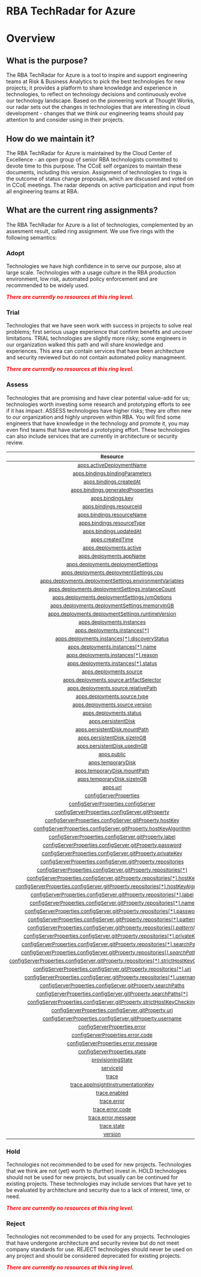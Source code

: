 
RBA TechRadar for Azure
=======================

# Overview

## What is the purpose?


The RBA TechRadar for Azure is a tool to inspire and support engineering teams at Risk & Business Analytics to pick the best technologies for new projects; it provides a platform to share knowledge and experience in technologies, to reflect on technology decisions and continuously evolve our technology landscape.  Based on the pioneering work at Thought Works, our radar sets out the changes in technologies that are interesting in cloud development - changes that we think our engineering teams should pay attention to and consider using in their projects.
## How do we maintain it?


The RBA TechRadar for Azure is maintained by the Cloud Center of Excellence - an open group of senior RBA technologists committed to devote time to this purpose.  The CCoE self organizes to maintain these documents, including this version.  Assignment of technologies to rings is the outcome of status change proposals, which are discussed and voted on in CCoE meetings.  The radar depends on active participation and input from all engineering teams at RBA.
## What are the current ring assignments?


The RBA TechRadar for Azure is a list of technologies, complemented by an assesment result, called ring assignment.  We use five rings with the following semantics:
### Adopt


Technologies we have high confidence in to serve our purpose, also at large scale.  Technologies with a usage culture in the RBA production environment, low risk, automated policy enforcement and are recommended to be widely used.  
  
***<font color="red"> There are currently no resources at this ring level. </font>***
### Trial


Technologies that we have seen work with success in projects to solve real problems;  first serious usage experience that confirm benefits and uncover limitations.  TRIAL technologies are slightly more risky; some engineers in our organization walked this path and will share knowledge and experiences.  This area can contain services that have been architecture and security reviewed but do not contain automated policy managmeent.  
  
***<font color="red"> There are currently no resources at this ring level. </font>***
### Assess


Technologies that are promising and have clear potential value-add for us; technologies worth investing some research and prototyping efforts to see if it has impact.  ASSESS technologies have higher risks;  they are often new to our organization and highly unproven within RBA.  You will find some engineers that have knowledge in the technology and promote it, you may even find teams that have started a prototyping effort.  These technologies can also include services that are currently in architecture or security review.  

|<sub>Resource</sub>|<sub>Description</sub>|<sub>Type</sub>|<sub>Status</sub>|
| :---: | :---: | :---: | :---: |
|<sub>[apps.activeDeploymentName](https://github.com/openrba/python-azure-techradar/tree/master/Microsoft.AppPlatform/Spring/apps.activeDeploymentName)</sub>|<sub>UNKNOWN</sub>|<sub>UNKNOWN</sub>|<sub>ASSESS</sub>|
|<sub>[apps.bindings.bindingParameters](https://github.com/openrba/python-azure-techradar/tree/master/Microsoft.AppPlatform/Spring/apps.bindings.bindingParameters)</sub>|<sub>UNKNOWN</sub>|<sub>UNKNOWN</sub>|<sub>ASSESS</sub>|
|<sub>[apps.bindings.createdAt](https://github.com/openrba/python-azure-techradar/tree/master/Microsoft.AppPlatform/Spring/apps.bindings.createdAt)</sub>|<sub>UNKNOWN</sub>|<sub>UNKNOWN</sub>|<sub>ASSESS</sub>|
|<sub>[apps.bindings.generatedProperties](https://github.com/openrba/python-azure-techradar/tree/master/Microsoft.AppPlatform/Spring/apps.bindings.generatedProperties)</sub>|<sub>UNKNOWN</sub>|<sub>UNKNOWN</sub>|<sub>ASSESS</sub>|
|<sub>[apps.bindings.key](https://github.com/openrba/python-azure-techradar/tree/master/Microsoft.AppPlatform/Spring/apps.bindings.key)</sub>|<sub>UNKNOWN</sub>|<sub>UNKNOWN</sub>|<sub>ASSESS</sub>|
|<sub>[apps.bindings.resourceId](https://github.com/openrba/python-azure-techradar/tree/master/Microsoft.AppPlatform/Spring/apps.bindings.resourceId)</sub>|<sub>UNKNOWN</sub>|<sub>UNKNOWN</sub>|<sub>ASSESS</sub>|
|<sub>[apps.bindings.resourceName](https://github.com/openrba/python-azure-techradar/tree/master/Microsoft.AppPlatform/Spring/apps.bindings.resourceName)</sub>|<sub>UNKNOWN</sub>|<sub>UNKNOWN</sub>|<sub>ASSESS</sub>|
|<sub>[apps.bindings.resourceType](https://github.com/openrba/python-azure-techradar/tree/master/Microsoft.AppPlatform/Spring/apps.bindings.resourceType)</sub>|<sub>UNKNOWN</sub>|<sub>UNKNOWN</sub>|<sub>ASSESS</sub>|
|<sub>[apps.bindings.updatedAt](https://github.com/openrba/python-azure-techradar/tree/master/Microsoft.AppPlatform/Spring/apps.bindings.updatedAt)</sub>|<sub>UNKNOWN</sub>|<sub>UNKNOWN</sub>|<sub>ASSESS</sub>|
|<sub>[apps.createdTime](https://github.com/openrba/python-azure-techradar/tree/master/Microsoft.AppPlatform/Spring/apps.createdTime)</sub>|<sub>UNKNOWN</sub>|<sub>UNKNOWN</sub>|<sub>ASSESS</sub>|
|<sub>[apps.deployments.active](https://github.com/openrba/python-azure-techradar/tree/master/Microsoft.AppPlatform/Spring/apps.deployments.active)</sub>|<sub>UNKNOWN</sub>|<sub>UNKNOWN</sub>|<sub>ASSESS</sub>|
|<sub>[apps.deployments.appName](https://github.com/openrba/python-azure-techradar/tree/master/Microsoft.AppPlatform/Spring/apps.deployments.appName)</sub>|<sub>UNKNOWN</sub>|<sub>UNKNOWN</sub>|<sub>ASSESS</sub>|
|<sub>[apps.deployments.deploymentSettings](https://github.com/openrba/python-azure-techradar/tree/master/Microsoft.AppPlatform/Spring/apps.deployments.deploymentSettings)</sub>|<sub>UNKNOWN</sub>|<sub>UNKNOWN</sub>|<sub>ASSESS</sub>|
|<sub>[apps.deployments.deploymentSettings.cpu](https://github.com/openrba/python-azure-techradar/tree/master/Microsoft.AppPlatform/Spring/apps.deployments.deploymentSettings.cpu)</sub>|<sub>UNKNOWN</sub>|<sub>UNKNOWN</sub>|<sub>ASSESS</sub>|
|<sub>[apps.deployments.deploymentSettings.environmentVariables](https://github.com/openrba/python-azure-techradar/tree/master/Microsoft.AppPlatform/Spring/apps.deployments.deploymentSettings.environmentVariables)</sub>|<sub>UNKNOWN</sub>|<sub>UNKNOWN</sub>|<sub>ASSESS</sub>|
|<sub>[apps.deployments.deploymentSettings.instanceCount](https://github.com/openrba/python-azure-techradar/tree/master/Microsoft.AppPlatform/Spring/apps.deployments.deploymentSettings.instanceCount)</sub>|<sub>UNKNOWN</sub>|<sub>UNKNOWN</sub>|<sub>ASSESS</sub>|
|<sub>[apps.deployments.deploymentSettings.jvmOptions](https://github.com/openrba/python-azure-techradar/tree/master/Microsoft.AppPlatform/Spring/apps.deployments.deploymentSettings.jvmOptions)</sub>|<sub>UNKNOWN</sub>|<sub>UNKNOWN</sub>|<sub>ASSESS</sub>|
|<sub>[apps.deployments.deploymentSettings.memoryInGB](https://github.com/openrba/python-azure-techradar/tree/master/Microsoft.AppPlatform/Spring/apps.deployments.deploymentSettings.memoryInGB)</sub>|<sub>UNKNOWN</sub>|<sub>UNKNOWN</sub>|<sub>ASSESS</sub>|
|<sub>[apps.deployments.deploymentSettings.runtimeVersion](https://github.com/openrba/python-azure-techradar/tree/master/Microsoft.AppPlatform/Spring/apps.deployments.deploymentSettings.runtimeVersion)</sub>|<sub>UNKNOWN</sub>|<sub>UNKNOWN</sub>|<sub>ASSESS</sub>|
|<sub>[apps.deployments.instances](https://github.com/openrba/python-azure-techradar/tree/master/Microsoft.AppPlatform/Spring/apps.deployments.instances)</sub>|<sub>UNKNOWN</sub>|<sub>UNKNOWN</sub>|<sub>ASSESS</sub>|
|<sub>[apps.deployments.instances[*]](https://github.com/openrba/python-azure-techradar/tree/master/Microsoft.AppPlatform/Spring/apps.deployments.instances[*])</sub>|<sub>UNKNOWN</sub>|<sub>UNKNOWN</sub>|<sub>ASSESS</sub>|
|<sub>[apps.deployments.instances[*].discoveryStatus](https://github.com/openrba/python-azure-techradar/tree/master/Microsoft.AppPlatform/Spring/apps.deployments.instances[*].discoveryStatus)</sub>|<sub>UNKNOWN</sub>|<sub>UNKNOWN</sub>|<sub>ASSESS</sub>|
|<sub>[apps.deployments.instances[*].name](https://github.com/openrba/python-azure-techradar/tree/master/Microsoft.AppPlatform/Spring/apps.deployments.instances[*].name)</sub>|<sub>UNKNOWN</sub>|<sub>UNKNOWN</sub>|<sub>ASSESS</sub>|
|<sub>[apps.deployments.instances[*].reason](https://github.com/openrba/python-azure-techradar/tree/master/Microsoft.AppPlatform/Spring/apps.deployments.instances[*].reason)</sub>|<sub>UNKNOWN</sub>|<sub>UNKNOWN</sub>|<sub>ASSESS</sub>|
|<sub>[apps.deployments.instances[*].status](https://github.com/openrba/python-azure-techradar/tree/master/Microsoft.AppPlatform/Spring/apps.deployments.instances[*].status)</sub>|<sub>UNKNOWN</sub>|<sub>UNKNOWN</sub>|<sub>ASSESS</sub>|
|<sub>[apps.deployments.source](https://github.com/openrba/python-azure-techradar/tree/master/Microsoft.AppPlatform/Spring/apps.deployments.source)</sub>|<sub>UNKNOWN</sub>|<sub>UNKNOWN</sub>|<sub>ASSESS</sub>|
|<sub>[apps.deployments.source.artifactSelector](https://github.com/openrba/python-azure-techradar/tree/master/Microsoft.AppPlatform/Spring/apps.deployments.source.artifactSelector)</sub>|<sub>UNKNOWN</sub>|<sub>UNKNOWN</sub>|<sub>ASSESS</sub>|
|<sub>[apps.deployments.source.relativePath](https://github.com/openrba/python-azure-techradar/tree/master/Microsoft.AppPlatform/Spring/apps.deployments.source.relativePath)</sub>|<sub>UNKNOWN</sub>|<sub>UNKNOWN</sub>|<sub>ASSESS</sub>|
|<sub>[apps.deployments.source.type](https://github.com/openrba/python-azure-techradar/tree/master/Microsoft.AppPlatform/Spring/apps.deployments.source.type)</sub>|<sub>UNKNOWN</sub>|<sub>UNKNOWN</sub>|<sub>ASSESS</sub>|
|<sub>[apps.deployments.source.version](https://github.com/openrba/python-azure-techradar/tree/master/Microsoft.AppPlatform/Spring/apps.deployments.source.version)</sub>|<sub>UNKNOWN</sub>|<sub>UNKNOWN</sub>|<sub>ASSESS</sub>|
|<sub>[apps.deployments.status](https://github.com/openrba/python-azure-techradar/tree/master/Microsoft.AppPlatform/Spring/apps.deployments.status)</sub>|<sub>UNKNOWN</sub>|<sub>UNKNOWN</sub>|<sub>ASSESS</sub>|
|<sub>[apps.persistentDisk](https://github.com/openrba/python-azure-techradar/tree/master/Microsoft.AppPlatform/Spring/apps.persistentDisk)</sub>|<sub>UNKNOWN</sub>|<sub>UNKNOWN</sub>|<sub>ASSESS</sub>|
|<sub>[apps.persistentDisk.mountPath](https://github.com/openrba/python-azure-techradar/tree/master/Microsoft.AppPlatform/Spring/apps.persistentDisk.mountPath)</sub>|<sub>UNKNOWN</sub>|<sub>UNKNOWN</sub>|<sub>ASSESS</sub>|
|<sub>[apps.persistentDisk.sizeInGB](https://github.com/openrba/python-azure-techradar/tree/master/Microsoft.AppPlatform/Spring/apps.persistentDisk.sizeInGB)</sub>|<sub>UNKNOWN</sub>|<sub>UNKNOWN</sub>|<sub>ASSESS</sub>|
|<sub>[apps.persistentDisk.usedInGB](https://github.com/openrba/python-azure-techradar/tree/master/Microsoft.AppPlatform/Spring/apps.persistentDisk.usedInGB)</sub>|<sub>UNKNOWN</sub>|<sub>UNKNOWN</sub>|<sub>ASSESS</sub>|
|<sub>[apps.public](https://github.com/openrba/python-azure-techradar/tree/master/Microsoft.AppPlatform/Spring/apps.public)</sub>|<sub>UNKNOWN</sub>|<sub>UNKNOWN</sub>|<sub>ASSESS</sub>|
|<sub>[apps.temporaryDisk](https://github.com/openrba/python-azure-techradar/tree/master/Microsoft.AppPlatform/Spring/apps.temporaryDisk)</sub>|<sub>UNKNOWN</sub>|<sub>UNKNOWN</sub>|<sub>ASSESS</sub>|
|<sub>[apps.temporaryDisk.mountPath](https://github.com/openrba/python-azure-techradar/tree/master/Microsoft.AppPlatform/Spring/apps.temporaryDisk.mountPath)</sub>|<sub>UNKNOWN</sub>|<sub>UNKNOWN</sub>|<sub>ASSESS</sub>|
|<sub>[apps.temporaryDisk.sizeInGB](https://github.com/openrba/python-azure-techradar/tree/master/Microsoft.AppPlatform/Spring/apps.temporaryDisk.sizeInGB)</sub>|<sub>UNKNOWN</sub>|<sub>UNKNOWN</sub>|<sub>ASSESS</sub>|
|<sub>[apps.url](https://github.com/openrba/python-azure-techradar/tree/master/Microsoft.AppPlatform/Spring/apps.url)</sub>|<sub>UNKNOWN</sub>|<sub>UNKNOWN</sub>|<sub>ASSESS</sub>|
|<sub>[configServerProperties](https://github.com/openrba/python-azure-techradar/tree/master/Microsoft.AppPlatform/Spring/configServerProperties)</sub>|<sub>UNKNOWN</sub>|<sub>UNKNOWN</sub>|<sub>ASSESS</sub>|
|<sub>[configServerProperties.configServer](https://github.com/openrba/python-azure-techradar/tree/master/Microsoft.AppPlatform/Spring/configServerProperties.configServer)</sub>|<sub>UNKNOWN</sub>|<sub>UNKNOWN</sub>|<sub>ASSESS</sub>|
|<sub>[configServerProperties.configServer.gitProperty](https://github.com/openrba/python-azure-techradar/tree/master/Microsoft.AppPlatform/Spring/configServerProperties.configServer.gitProperty)</sub>|<sub>UNKNOWN</sub>|<sub>UNKNOWN</sub>|<sub>ASSESS</sub>|
|<sub>[configServerProperties.configServer.gitProperty.hostKey](https://github.com/openrba/python-azure-techradar/tree/master/Microsoft.AppPlatform/Spring/configServerProperties.configServer.gitProperty.hostKey)</sub>|<sub>UNKNOWN</sub>|<sub>UNKNOWN</sub>|<sub>ASSESS</sub>|
|<sub>[configServerProperties.configServer.gitProperty.hostKeyAlgorithm](https://github.com/openrba/python-azure-techradar/tree/master/Microsoft.AppPlatform/Spring/configServerProperties.configServer.gitProperty.hostKeyAlgorithm)</sub>|<sub>UNKNOWN</sub>|<sub>UNKNOWN</sub>|<sub>ASSESS</sub>|
|<sub>[configServerProperties.configServer.gitProperty.label](https://github.com/openrba/python-azure-techradar/tree/master/Microsoft.AppPlatform/Spring/configServerProperties.configServer.gitProperty.label)</sub>|<sub>UNKNOWN</sub>|<sub>UNKNOWN</sub>|<sub>ASSESS</sub>|
|<sub>[configServerProperties.configServer.gitProperty.password](https://github.com/openrba/python-azure-techradar/tree/master/Microsoft.AppPlatform/Spring/configServerProperties.configServer.gitProperty.password)</sub>|<sub>UNKNOWN</sub>|<sub>UNKNOWN</sub>|<sub>ASSESS</sub>|
|<sub>[configServerProperties.configServer.gitProperty.privateKey](https://github.com/openrba/python-azure-techradar/tree/master/Microsoft.AppPlatform/Spring/configServerProperties.configServer.gitProperty.privateKey)</sub>|<sub>UNKNOWN</sub>|<sub>UNKNOWN</sub>|<sub>ASSESS</sub>|
|<sub>[configServerProperties.configServer.gitProperty.repositories](https://github.com/openrba/python-azure-techradar/tree/master/Microsoft.AppPlatform/Spring/configServerProperties.configServer.gitProperty.repositories)</sub>|<sub>UNKNOWN</sub>|<sub>UNKNOWN</sub>|<sub>ASSESS</sub>|
|<sub>[configServerProperties.configServer.gitProperty.repositories[*]](https://github.com/openrba/python-azure-techradar/tree/master/Microsoft.AppPlatform/Spring/configServerProperties.configServer.gitProperty.repositories[*])</sub>|<sub>UNKNOWN</sub>|<sub>UNKNOWN</sub>|<sub>ASSESS</sub>|
|<sub>[configServerProperties.configServer.gitProperty.repositories[*].hostKey](https://github.com/openrba/python-azure-techradar/tree/master/Microsoft.AppPlatform/Spring/configServerProperties.configServer.gitProperty.repositories[*].hostKey)</sub>|<sub>UNKNOWN</sub>|<sub>UNKNOWN</sub>|<sub>ASSESS</sub>|
|<sub>[configServerProperties.configServer.gitProperty.repositories[*].hostKeyAlgorithm](https://github.com/openrba/python-azure-techradar/tree/master/Microsoft.AppPlatform/Spring/configServerProperties.configServer.gitProperty.repositories[*].hostKeyAlgorithm)</sub>|<sub>UNKNOWN</sub>|<sub>UNKNOWN</sub>|<sub>ASSESS</sub>|
|<sub>[configServerProperties.configServer.gitProperty.repositories[*].label](https://github.com/openrba/python-azure-techradar/tree/master/Microsoft.AppPlatform/Spring/configServerProperties.configServer.gitProperty.repositories[*].label)</sub>|<sub>UNKNOWN</sub>|<sub>UNKNOWN</sub>|<sub>ASSESS</sub>|
|<sub>[configServerProperties.configServer.gitProperty.repositories[*].name](https://github.com/openrba/python-azure-techradar/tree/master/Microsoft.AppPlatform/Spring/configServerProperties.configServer.gitProperty.repositories[*].name)</sub>|<sub>UNKNOWN</sub>|<sub>UNKNOWN</sub>|<sub>ASSESS</sub>|
|<sub>[configServerProperties.configServer.gitProperty.repositories[*].password](https://github.com/openrba/python-azure-techradar/tree/master/Microsoft.AppPlatform/Spring/configServerProperties.configServer.gitProperty.repositories[*].password)</sub>|<sub>UNKNOWN</sub>|<sub>UNKNOWN</sub>|<sub>ASSESS</sub>|
|<sub>[configServerProperties.configServer.gitProperty.repositories[*].pattern](https://github.com/openrba/python-azure-techradar/tree/master/Microsoft.AppPlatform/Spring/configServerProperties.configServer.gitProperty.repositories[*].pattern)</sub>|<sub>UNKNOWN</sub>|<sub>UNKNOWN</sub>|<sub>ASSESS</sub>|
|<sub>[configServerProperties.configServer.gitProperty.repositories[*].pattern[*]](https://github.com/openrba/python-azure-techradar/tree/master/Microsoft.AppPlatform/Spring/configServerProperties.configServer.gitProperty.repositories[*].pattern[*])</sub>|<sub>UNKNOWN</sub>|<sub>UNKNOWN</sub>|<sub>ASSESS</sub>|
|<sub>[configServerProperties.configServer.gitProperty.repositories[*].privateKey](https://github.com/openrba/python-azure-techradar/tree/master/Microsoft.AppPlatform/Spring/configServerProperties.configServer.gitProperty.repositories[*].privateKey)</sub>|<sub>UNKNOWN</sub>|<sub>UNKNOWN</sub>|<sub>ASSESS</sub>|
|<sub>[configServerProperties.configServer.gitProperty.repositories[*].searchPaths](https://github.com/openrba/python-azure-techradar/tree/master/Microsoft.AppPlatform/Spring/configServerProperties.configServer.gitProperty.repositories[*].searchPaths)</sub>|<sub>UNKNOWN</sub>|<sub>UNKNOWN</sub>|<sub>ASSESS</sub>|
|<sub>[configServerProperties.configServer.gitProperty.repositories[*].searchPaths[*]](https://github.com/openrba/python-azure-techradar/tree/master/Microsoft.AppPlatform/Spring/configServerProperties.configServer.gitProperty.repositories[*].searchPaths[*])</sub>|<sub>UNKNOWN</sub>|<sub>UNKNOWN</sub>|<sub>ASSESS</sub>|
|<sub>[configServerProperties.configServer.gitProperty.repositories[*].strictHostKeyChecking](https://github.com/openrba/python-azure-techradar/tree/master/Microsoft.AppPlatform/Spring/configServerProperties.configServer.gitProperty.repositories[*].strictHostKeyChecking)</sub>|<sub>UNKNOWN</sub>|<sub>UNKNOWN</sub>|<sub>ASSESS</sub>|
|<sub>[configServerProperties.configServer.gitProperty.repositories[*].uri](https://github.com/openrba/python-azure-techradar/tree/master/Microsoft.AppPlatform/Spring/configServerProperties.configServer.gitProperty.repositories[*].uri)</sub>|<sub>UNKNOWN</sub>|<sub>UNKNOWN</sub>|<sub>ASSESS</sub>|
|<sub>[configServerProperties.configServer.gitProperty.repositories[*].username](https://github.com/openrba/python-azure-techradar/tree/master/Microsoft.AppPlatform/Spring/configServerProperties.configServer.gitProperty.repositories[*].username)</sub>|<sub>UNKNOWN</sub>|<sub>UNKNOWN</sub>|<sub>ASSESS</sub>|
|<sub>[configServerProperties.configServer.gitProperty.searchPaths](https://github.com/openrba/python-azure-techradar/tree/master/Microsoft.AppPlatform/Spring/configServerProperties.configServer.gitProperty.searchPaths)</sub>|<sub>UNKNOWN</sub>|<sub>UNKNOWN</sub>|<sub>ASSESS</sub>|
|<sub>[configServerProperties.configServer.gitProperty.searchPaths[*]](https://github.com/openrba/python-azure-techradar/tree/master/Microsoft.AppPlatform/Spring/configServerProperties.configServer.gitProperty.searchPaths[*])</sub>|<sub>UNKNOWN</sub>|<sub>UNKNOWN</sub>|<sub>ASSESS</sub>|
|<sub>[configServerProperties.configServer.gitProperty.strictHostKeyChecking](https://github.com/openrba/python-azure-techradar/tree/master/Microsoft.AppPlatform/Spring/configServerProperties.configServer.gitProperty.strictHostKeyChecking)</sub>|<sub>UNKNOWN</sub>|<sub>UNKNOWN</sub>|<sub>ASSESS</sub>|
|<sub>[configServerProperties.configServer.gitProperty.uri](https://github.com/openrba/python-azure-techradar/tree/master/Microsoft.AppPlatform/Spring/configServerProperties.configServer.gitProperty.uri)</sub>|<sub>UNKNOWN</sub>|<sub>UNKNOWN</sub>|<sub>ASSESS</sub>|
|<sub>[configServerProperties.configServer.gitProperty.username](https://github.com/openrba/python-azure-techradar/tree/master/Microsoft.AppPlatform/Spring/configServerProperties.configServer.gitProperty.username)</sub>|<sub>UNKNOWN</sub>|<sub>UNKNOWN</sub>|<sub>ASSESS</sub>|
|<sub>[configServerProperties.error](https://github.com/openrba/python-azure-techradar/tree/master/Microsoft.AppPlatform/Spring/configServerProperties.error)</sub>|<sub>UNKNOWN</sub>|<sub>UNKNOWN</sub>|<sub>ASSESS</sub>|
|<sub>[configServerProperties.error.code](https://github.com/openrba/python-azure-techradar/tree/master/Microsoft.AppPlatform/Spring/configServerProperties.error.code)</sub>|<sub>UNKNOWN</sub>|<sub>UNKNOWN</sub>|<sub>ASSESS</sub>|
|<sub>[configServerProperties.error.message](https://github.com/openrba/python-azure-techradar/tree/master/Microsoft.AppPlatform/Spring/configServerProperties.error.message)</sub>|<sub>UNKNOWN</sub>|<sub>UNKNOWN</sub>|<sub>ASSESS</sub>|
|<sub>[configServerProperties.state](https://github.com/openrba/python-azure-techradar/tree/master/Microsoft.AppPlatform/Spring/configServerProperties.state)</sub>|<sub>UNKNOWN</sub>|<sub>UNKNOWN</sub>|<sub>ASSESS</sub>|
|<sub>[provisioningState](https://github.com/openrba/python-azure-techradar/tree/master/Microsoft.AppPlatform/Spring/provisioningState)</sub>|<sub>UNKNOWN</sub>|<sub>UNKNOWN</sub>|<sub>ASSESS</sub>|
|<sub>[serviceId](https://github.com/openrba/python-azure-techradar/tree/master/Microsoft.AppPlatform/Spring/serviceId)</sub>|<sub>UNKNOWN</sub>|<sub>UNKNOWN</sub>|<sub>ASSESS</sub>|
|<sub>[trace](https://github.com/openrba/python-azure-techradar/tree/master/Microsoft.AppPlatform/Spring/trace)</sub>|<sub>UNKNOWN</sub>|<sub>UNKNOWN</sub>|<sub>ASSESS</sub>|
|<sub>[trace.appInsightInstrumentationKey](https://github.com/openrba/python-azure-techradar/tree/master/Microsoft.AppPlatform/Spring/trace.appInsightInstrumentationKey)</sub>|<sub>UNKNOWN</sub>|<sub>UNKNOWN</sub>|<sub>ASSESS</sub>|
|<sub>[trace.enabled](https://github.com/openrba/python-azure-techradar/tree/master/Microsoft.AppPlatform/Spring/trace.enabled)</sub>|<sub>UNKNOWN</sub>|<sub>UNKNOWN</sub>|<sub>ASSESS</sub>|
|<sub>[trace.error](https://github.com/openrba/python-azure-techradar/tree/master/Microsoft.AppPlatform/Spring/trace.error)</sub>|<sub>UNKNOWN</sub>|<sub>UNKNOWN</sub>|<sub>ASSESS</sub>|
|<sub>[trace.error.code](https://github.com/openrba/python-azure-techradar/tree/master/Microsoft.AppPlatform/Spring/trace.error.code)</sub>|<sub>UNKNOWN</sub>|<sub>UNKNOWN</sub>|<sub>ASSESS</sub>|
|<sub>[trace.error.message](https://github.com/openrba/python-azure-techradar/tree/master/Microsoft.AppPlatform/Spring/trace.error.message)</sub>|<sub>UNKNOWN</sub>|<sub>UNKNOWN</sub>|<sub>ASSESS</sub>|
|<sub>[trace.state](https://github.com/openrba/python-azure-techradar/tree/master/Microsoft.AppPlatform/Spring/trace.state)</sub>|<sub>UNKNOWN</sub>|<sub>UNKNOWN</sub>|<sub>ASSESS</sub>|
|<sub>[version](https://github.com/openrba/python-azure-techradar/tree/master/Microsoft.AppPlatform/Spring/version)</sub>|<sub>UNKNOWN</sub>|<sub>UNKNOWN</sub>|<sub>ASSESS</sub>|

### Hold


Technologies not recommended to be used for new projects. Technologies that we think are not (yet) worth to (further) invest in.  HOLD technologies should not be used for new projects, but usually can be continued for existing projects.  These technologies may include services that have yet to be evaluated by architecture and security due to a lack of interest, time, or need.  
  
***<font color="red"> There are currently no resources at this ring level. </font>***
### Reject


Technologies not recommended to be used for any projects. Technologies that have undergone architecture and security review but do not meet company standards for use.  REJECT technologies should never be used on any project and should be considered deprecated for existing projects.  
  
***<font color="red"> There are currently no resources at this ring level. </font>***